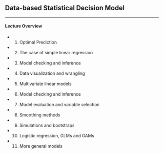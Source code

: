 ## Data-based Statistical Decision Model
-------------------------------------------------
#### Lecture Overview
- 1. Optimal Prediction
- 2. The case of simple linear regression
- 3. Model checking and inference
- 4. Data visualization and wrangling
- 5. Multivariate linear models
- 6. Model checking and inference
- 7. Model evaluation and variable selection
- 8. Smoothing methods
- 9. Simulations and bootstraps
- 10. Logistic regression, GLMs and GAMs
- 11. More general models
